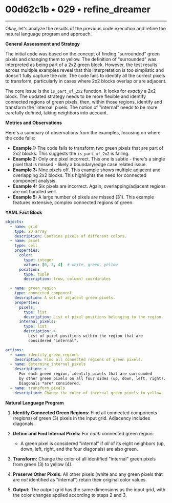 # 00d62c1b • 029 • refine_dreamer

---
Okay, let's analyze the results of the previous code execution and refine the natural language program and approach.

**General Assessment and Strategy**

The initial code was based on the concept of finding "surrounded" green pixels and changing them to yellow. The definition of "surrounded" was interpreted as being part of a 2x2 green block. However, the test results across multiple examples reveal that this interpretation is too simplistic and doesn't fully capture the rule. The code fails to identify all the correct pixels to transform, particularly in cases where 2x2 blocks overlap or are adjacent.

The core issue is the `is_part_of_2x2` function. It looks for *exactly* a 2x2 block. The updated strategy needs to be more flexible and identify connected regions of green pixels, then, within those regions, identify and transform the 'internal' pixels. The notion of "internal" needs to be more carefully defined, taking neighbors into account.

**Metrics and Observations**

Here's a summary of observations from the examples, focusing on where the code fails:

*   **Example 1:** The code fails to transform two green pixels that are part of 2x2 blocks. This suggests the `is_part_of_2x2` is failing.
*   **Example 2:** Only one pixel incorrect. This one is subtle - there's a single pixel that is missed - likely a boundary/edge case related issue.
*   **Example 3:** Nine pixels off. This example shows multiple adjacent and overlapping 2x2 blocks. This highlights the need for connected component analysis.
*   **Example 4:** Six pixels are incorrect. Again, overlapping/adjacent regions are not handled well.
*   **Example 5:** A large number of pixels are missed (31). This example features extensive, complex connected regions of green.

**YAML Fact Block**

```yaml
objects:
  - name: grid
    type: 2D array
    description: Contains pixels of different colors.
  - name: pixel
    type: cell
    properties:
      color:
        type: integer
        values: [0, 3, 4]  # white, green, yellow
      position:
        type: tuple
        description: (row, column) coordinates

  - name: green_region
    type: connected_component
    description: A set of adjacent green pixels.
    properties:
      pixels:
        type: list
        description: List of pixel positions belonging to the region.
      internal_pixels:
        type: list
        description: >
          List of pixel positions within the region that are
          considered "internal".

actions:
  - name: identify_green_regions
    description: Find all connected regions of green pixels.
  - name: determine_internal_pixels
    description: >
      For each green region, identify pixels that are surrounded
      by other green pixels on all four sides (up, down, left, right).
      Diagonals *are* considered.
  - name: transform_pixels
    description: Change the color of internal green pixels to yellow.
```

**Natural Language Program**

1.  **Identify Connected Green Regions:** Find all connected components (regions) of green (3) pixels in the input grid. Adjacency includes diagonals.

2.  **Define and Find Internal Pixels:** For *each* connected green region:
    *   A green pixel is considered "internal" if *all* of its eight neighbors (up, down, left, right, and the four diagonals) are also green.

3.  **Transform:** Change the color of all identified "internal" green pixels from green (3) to yellow (4).

4.  **Preserve Other Pixels:** All other pixels (white and any green pixels that are *not* identified as "internal") retain their original color values.

5.  **Output:** The output grid has the same dimensions as the input grid, with the color changes applied according to steps 2 and 3.

